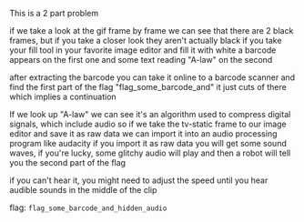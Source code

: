 This is a 2 part problem

if we take a look at the gif frame by frame we can see that there are 2 black frames, but if you take a closer look they aren't actually black
if you take your fill tool in your favorite image editor and fill it with white a barcode appears on the first one and some text reading "A-law" on the second

after extracting the barcode you can take it online to a barcode scanner and find the first part of the flag "flag_some_barcode_and" it just cuts of there which implies a continuation

If we look up "A-law" we can see it's an algorithm used to compress digital signals, which include audio
so if we take the tv-static frame to our image editor and save it as raw data we can import it into an audio processing program like audacity
if you import it as raw data you will get some sound waves, if you're lucky, some glitchy audio will play and then a robot will tell you the second part of the flag

if you can't hear it, you might need to adjust the speed until you hear audible sounds in the middle of the clip

flag: `flag_some_barcode_and_hidden_audio`
